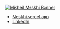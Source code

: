 <a href="https://meskhi.vercel.app/"><img src="https://github.com/MMeskhi/MMeskhi/blob/main/Mikheil%20Meskhi%20%E2%80%A2%20Front-End%20Dev.png" alt="Mikheil Meskhi Banner"></a>

- <a href="https://meskhi.vercel.app/">Meskhi.vercel.app</a>
- <a href="https://www.linkedin.com/in/mikheilmeskhi/">LinkedIn</a>
